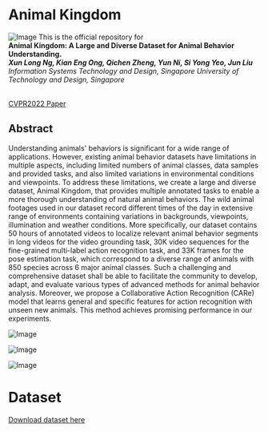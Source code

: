 # Animal Kingdom
![Image](https://github.com/SUTDCV/Animal-Kingdom/blob/master/header.png)
This is the official repository for 
<br/>**Animal Kingdom: A Large and Diverse Dataset for Animal Behavior Understanding.**
<br/>***Xun Long Ng, Kian Eng Ong, Qichen Zheng, Yun Ni, Si Yong Yeo, Jun Liu***
<br/>*Information Systems Technology and Design, Singapore University of Technology and Design, Singapore*

<br/>[CVPR2022 Paper]()

## Abstract
Understanding animals' behaviors is significant for a wide range of applications. However, existing animal behavior datasets have limitations in multiple aspects, including limited numbers of animal classes, data samples and provided tasks, and also limited variations in environmental conditions and viewpoints. To address these limitations, we create a large and diverse dataset, Animal Kingdom, that provides multiple annotated tasks to enable a more thorough understanding of natural animal behaviors. The wild animal footages used in our dataset record different times of the day in extensive range of environments containing variations in backgrounds, viewpoints, illumination and weather conditions. More specifically, our dataset contains 50 hours of annotated videos to localize relevant animal behavior segments in long videos for the video grounding task, 30K video sequences for the fine-grained multi-label action recognition task, and 33K frames for the pose estimation task, which correspond to a diverse range of animals with 850 species across 6 major animal classes. Such a challenging and comprehensive dataset shall be able to facilitate the community to develop, adapt, and evaluate various types of advanced methods for animal behavior analysis. Moreover, we propose a Collaborative Action Recognition (CARe) model that learns general and specific features for action recognition with unseen new animals. This method achieves promising performance in our experiments.


![Image](https://github.com/SUTDCV/Animal-Kingdom/blob/master/eg_vg.png)

![Image](https://github.com/SUTDCV/Animal-Kingdom/blob/master/eg_ar.png)

![Image](https://github.com/SUTDCV/Animal-Kingdom/blob/master/eg_pe.png)

# Dataset
[Download dataset here](https://forms.office.com/r/WCtC0FRWpA)

<!-- 
Pose estimation

Action Recognition

Video Grounding -->

<!-- # Citation -->

